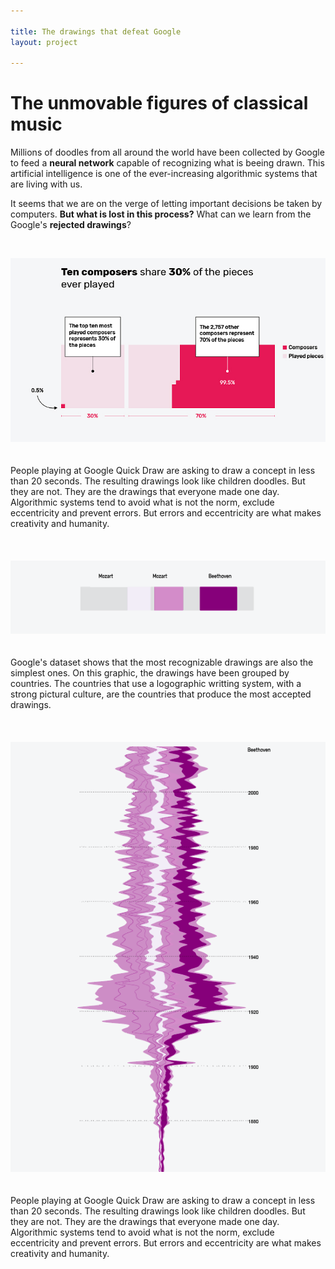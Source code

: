 ```yaml
---

title: The drawings that defeat Google
layout: project

---
```


# The unmovable figures of classical music

Millions of doodles from all around the world have been collected by Google to feed a **neural network** capable of recognizing what is beeing drawn. This artificial intelligence is one of the ever-increasing algorithmic systems that are living with us.

It seems that we are on the verge of letting important decisions be taken by computers. **But what is lost in this process?** What can we learn from the Google's **rejected drawings**?

  
<br/>

![](output-1.jpg)
<br/><br/><br/>
People playing at Google Quick Draw are asking to draw a concept in less than 20 seconds. The resulting drawings look like children doodles. But they are not. They are the drawings that everyone made one day.
Algorithmic systems tend to avoid what is not the norm, exclude eccentricity and prevent errors. But errors and eccentricity are what makes creativity and humanity.<br/><br/><br/><br/>
![](output_3.png)
<br/><br/><br/>Google's dataset shows that the most recognizable drawings are also the simplest ones. On this graphic, the drawings have been grouped by countries. The countries that use a logographic writting system, with a strong pictural culture, are the countries that produce the most accepted drawings.<br/><br/><br/><br/>
![](output_1.png)
<br/><br/><br/>
People playing at Google Quick Draw are asking to draw a concept in less than 20 seconds. The resulting drawings look like children doodles. But they are not. They are the drawings that everyone made one day.
Algorithmic systems tend to avoid what is not the norm, exclude eccentricity and prevent errors. But errors and eccentricity are what makes creativity and humanity.